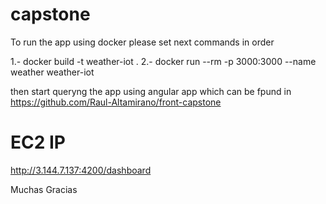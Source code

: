 # capstone

To run the app using docker please set next commands in order

1.- docker build -t weather-iot . 
2.-  docker run --rm -p 3000:3000 --name weather weather-iot

then start queryng the app using angular app which can be fpund in https://github.com/Raul-Altamirano/front-capstone

# EC2 IP
http://3.144.7.137:4200/dashboard

Muchas Gracias
